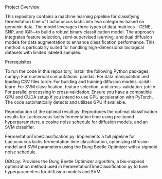 Project Overview

This repository contains a machine learning pipeline for classifying fermentation time of Lactococcus lactis into two categories based on genomic data. The model leverages three types of data matrices—GENE, SNP, and IGR—to build a robust binary classification model. The approach integrates feature selection, semi-supervised learning, and dual diffusion models for data augmentation to enhance classification performance. This method is particularly suited for handling high-dimensional biological datasets with limited labeled samples.

Prerequisites

To run the code in this repository, install the following Python packages:
numpy: For numerical computations.
pandas: For data manipulation and loading CSV files
torch: For building and training diffusion models.
scikit-learn: For SVM classification, feature selection, and cross-validation.
joblib: For parallel processing in cross-validation.
Ensure you have a compatible GPU and CUDA setup if you intend to use GPU acceleration with PyTorch. The code automatically detects and utilizes GPU if available.

Reproduction of the optimal result.py: Reproduces the optimal classification results for Lactococcus lactis fermentation time using pre-tuned hyperparameters, a cosine noise schedule for diffusion models, and an SVM classifier.

FermentationTimeClassification.py: Implements a full pipeline for Lactococcus lactis fermentation time classification, optimizing diffusion model and SVM parameters using the Dung Beetle Optimizer with a sigmoid noise schedule.

DBO.py: Provides the Dung Beetle Optimizer algorithm, a bio-inspired optimization method used in FermentationTimeClassification.py to tune hyperparameters for diffusion models and SVM.
